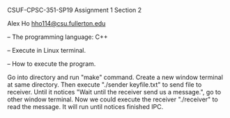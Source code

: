 CSUF-CPSC-351-SP19
Assignment 1
Section 2

 Alex Ho hho114@csu.fullerton.edu

– The programming language: C++

– Execute in Linux terminal.

– How to execute the program.

  Go into directory and run "make" command.
  Create a new window terminal at same directory.
  Then execute "./sender keyfile.txt" to send file to receiver.
  Until it notices "Wait until the receiver send us a message.", go to other window terminal.
  Now we could execute the receiver "./receiver" to read the message.
  It will run until notices finished IPC.
